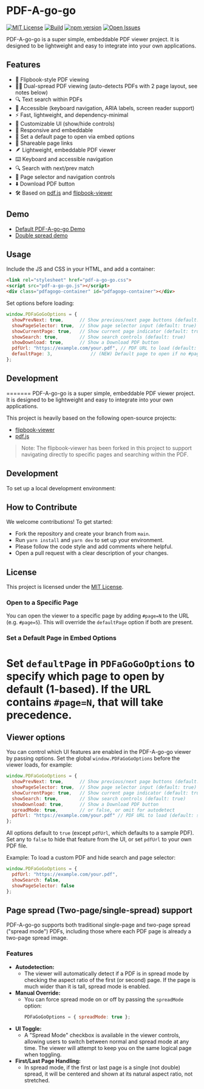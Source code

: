 # PDF-A-go-go

[![MIT License](https://img.shields.io/badge/license-MIT-blue.svg)](LICENSE)
[![Build](https://img.shields.io/badge/build-passing-brightgreen.svg)](https://github.com/khawkins98/PDF-A-go-go/actions)
[![npm version](https://img.shields.io/npm/v/pdf-a-go-go.svg?style=flat)](https://www.npmjs.com/package/pdf-a-go-go)
[![Open Issues](https://img.shields.io/github/issues/khawkins98/PDF-A-go-go.svg)](https://github.com/khawkins98/PDF-A-go-go/issues)

PDF-A-go-go is a super simple, embeddable PDF viewer project. It is designed to be lightweight and easy to integrate into your own applications.

## Features

- 📖 Flipbook-style PDF viewing
- 📄📄 Dual-spread PDF viewing (auto-detects PDFs with 2 page layout, see notes below)
- 🔍 Text search within PDFs
- 🦾 Accessible (keyboard navigation, ARIA labels, screen reader support)
- ⚡ Fast, lightweight, and dependency-minimal
- 🎨 Customizable UI (show/hide controls)
- 📱 Responsive and embeddable
- 🎯 Set a default page to open via embed options
- 🔗 Shareable page links
- 🪶 Lightweight, embeddable PDF viewer
- ⌨️ Keyboard and accessible navigation
- 🔍 Search with next/prev match
- 📑 Page selector and navigation controls
- ⬇️ Download PDF button
- 🛠️ Based on [pdf.js](https://github.com/mozilla/pdf.js) and [flipbook-viewer](https://github.com/theproductiveprogrammer/flipbook-viewer)

## Demo

- [Default PDF-A-go-go Demo](https://github.com/khawkins98/PDF-A-go-go#demo)
- [Double spread demo](https://github.com/khawkins98/PDF-A-go-go/double-spread.html#page=4)

## Usage

Include the JS and CSS in your HTML, and add a container:

```html
<link rel="stylesheet" href="pdf-a-go-go.css">
<script src="pdf-a-go-go.js"></script>
<div class="pdfagogo-container" id="pdfagogo-container"></div>
```

Set options before loading:

```js
window.PDFaGoGoOptions = {
  showPrevNext: true,      // Show previous/next page buttons (default: true)
  showPageSelector: true,  // Show page selector input (default: true)
  showCurrentPage: true,   // Show current page indicator (default: true)
  showSearch: true,        // Show search controls (default: true)
  showDownload: true,      // Show a Download PDF button
  pdfUrl: "https://example.com/your.pdf", // PDF URL to load (default: sample PDF)
  defaultPage: 3,              // (NEW) Default page to open if no #page=N in URL (1-based)
};
```

## Development

=======
PDF-A-go-go is a super simple, embeddable PDF viewer project. It is designed to be lightweight and easy to integrate into your own applications.

This project is heavily based on the following open-source projects:

- [flipbook-viewer](https://github.com/theproductiveprogrammer/flipbook-viewer/)
- [pdf.js](https://github.com/mozilla/pdf.js)

> Note: The flipbook-viewer has been forked in this project to support navigating directly to specific pages and searching within the PDF.

## Development

To set up a local development environment:

## How to Contribute

We welcome contributions! To get started:

- Fork the repository and create your branch from `main`.
- Run `yarn install` and `yarn dev` to set up your environment.
- Please follow the code style and add comments where helpful.
- Open a pull request with a clear description of your changes.

## License

This project is licensed under the [MIT License](LICENSE).

### Open to a Specific Page

You can open the viewer to a specific page by adding `#page=N` to the URL (e.g. `#page=5`).
This will override the `defaultPage` option if both are present.

### Set a Default Page in Embed Options

Set `defaultPage` in `PDFaGoGoOptions` to specify which page to open by default (1-based). If the URL contains `#page=N`, that will take precedence.
=======
## Viewer options

You can control which UI features are enabled in the PDF-A-go-go viewer by passing options. Set the global `window.PDFaGoGoOptions` before the viewer loads, for example:

```js
window.PDFaGoGoOptions = {
  showPrevNext: true,      // Show previous/next page buttons (default: true)
  showPageSelector: true,  // Show page selector input (default: true)
  showCurrentPage: true,   // Show current page indicator (default: true)
  showSearch: true,        // Show search controls (default: true)
  showDownload: true,      // Show a Download PDF button
  spreadMode: true,        // or false, or omit for autodetect
  pdfUrl: "https://example.com/your.pdf" // PDF URL to load (default: sample PDF)
};
```

All options default to `true` (except `pdfUrl`, which defaults to a sample PDF). Set any to `false` to hide that feature from the UI, or set `pdfUrl` to your own PDF file.

Example: To load a custom PDF and hide search and page selector:

```js
window.PDFaGoGoOptions = {
  pdfUrl: "https://example.com/your.pdf",
  showSearch: false,
  showPageSelector: false
};
```

## Page spread (Two-page/single-spread) support

PDF-A-go-go supports both traditional single-page and two-page spread ("spread mode") PDFs, including those where each PDF page is already a two-page spread image.

### Features
- **Autodetection:**
  - The viewer will automatically detect if a PDF is in spread mode by checking the aspect ratio of the first (or second) page. If the page is much wider than it is tall, spread mode is enabled.
- **Manual Override:**
  - You can force spread mode on or off by passing the `spreadMode` option:
    ```js
    PDFaGoGoOptions = { spreadMode: true };
    ```
- **UI Toggle:**
  - A "Spread Mode" checkbox is available in the viewer controls, allowing users to switch between normal and spread mode at any time. The viewer will attempt to keep you on the same logical page when toggling.
- **First/Last Page Handling:**
  - In spread mode, if the first or last page is a single (not double) spread, it will be centered and shown at its natural aspect ratio, not stretched.

